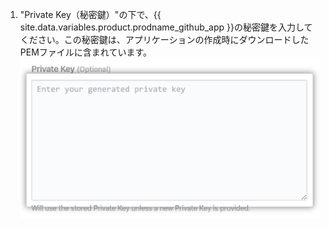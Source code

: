 1. "Private Key（秘密鍵）"の下で、{{ site.data.variables.product.prodname_github_app }}の秘密鍵を入力してください。この秘密鍵は、アプリケーションの作成時にダウンロードしたPEMファイルに含まれています。 ![秘密鍵フィールド](/assets/images/help/insights/private-key.png)
